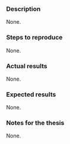 ### Description
None.

### Steps to reproduce
None.

### Actual results
None.

### Expected results
None.

### Notes for the thesis
None.
